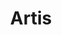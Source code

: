 ---
linkedin: https://linkedin.com/company/heyartis
logohandle: heyartis
sort: artis
title: Artis
twitter: https://x.com/hey_artis
website: https://heyartis.com/
---